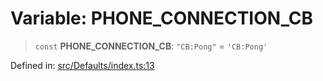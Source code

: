 # Variable: PHONE\_CONNECTION\_CB

> `const` **PHONE\_CONNECTION\_CB**: `"CB:Pong"` = `'CB:Pong'`

Defined in: [src/Defaults/index.ts:13](https://github.com/Fokusdotid/Baileys/blob/a954da2ee3c892812cf9528a5a214092693c872f/src/Defaults/index.ts#L13)
